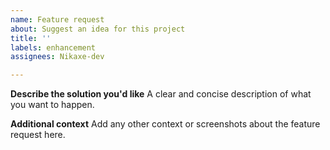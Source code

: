 ```yaml
---
name: Feature request
about: Suggest an idea for this project
title: ''
labels: enhancement
assignees: Nikaxe-dev

---
```


**Describe the solution you'd like**
A clear and concise description of what you want to happen.

**Additional context**
Add any other context or screenshots about the feature request here.
